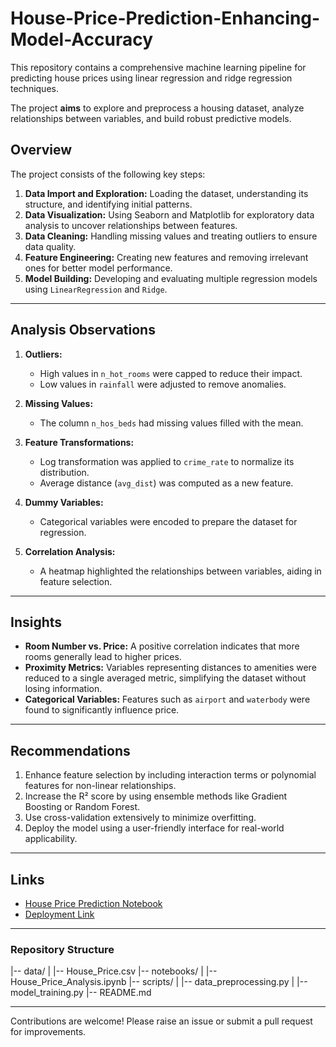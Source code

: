 # House-Price-Prediction-Enhancing-Model-Accuracy
This repository contains a comprehensive machine learning pipeline for predicting house prices using linear regression and ridge regression techniques. 

The project **aims** to explore and preprocess a housing dataset, analyze relationships between variables, and build robust predictive models.

## Overview
The project consists of the following key steps:
1. **Data Import and Exploration:** Loading the dataset, understanding its structure, and identifying initial patterns.
2. **Data Visualization:** Using Seaborn and Matplotlib for exploratory data analysis to uncover relationships between features.
3. **Data Cleaning:** Handling missing values and treating outliers to ensure data quality.
4. **Feature Engineering:** Creating new features and removing irrelevant ones for better model performance.
5. **Model Building:** Developing and evaluating multiple regression models using `LinearRegression` and `Ridge`.


---

## Analysis Observations
1. **Outliers:**
   - High values in `n_hot_rooms` were capped to reduce their impact.
   - Low values in `rainfall` were adjusted to remove anomalies.

2. **Missing Values:**
   - The column `n_hos_beds` had missing values filled with the mean.

3. **Feature Transformations:**
   - Log transformation was applied to `crime_rate` to normalize its distribution.
   - Average distance (`avg_dist`) was computed as a new feature.

4. **Dummy Variables:**
   - Categorical variables were encoded to prepare the dataset for regression.

5. **Correlation Analysis:**
   - A heatmap highlighted the relationships between variables, aiding in feature selection.

---

## Insights
- **Room Number vs. Price:** A positive correlation indicates that more rooms generally lead to higher prices.
- **Proximity Metrics:** Variables representing distances to amenities were reduced to a single averaged metric, simplifying the dataset without losing information.
- **Categorical Variables:** Features such as `airport` and `waterbody` were found to significantly influence price.

---

## Recommendations
1. Enhance feature selection by including interaction terms or polynomial features for non-linear relationships.
2. Increase the R² score by using ensemble methods like Gradient Boosting or Random Forest.
3. Use cross-validation extensively to minimize overfitting.
4. Deploy the model using a user-friendly interface for real-world applicability.

---

## Links
- [House Price Prediction Notebook](https://github.com/EngrIBGIT/House-Price-Prediction-Enhancing-Model-Accuracy/blob/main/House_Price_mod.ipynb) 
- [Deployment Link](https://house-price-prediction-enhancing-model-2vdp.onrender.com)

---

### Repository Structure
|-- data/ | |-- House_Price.csv |-- notebooks/ | |-- House_Price_Analysis.ipynb |-- scripts/ | |-- data_preprocessing.py | |-- model_training.py |-- README.md



---

Contributions are welcome! Please raise an issue or submit a pull request for improvements.
